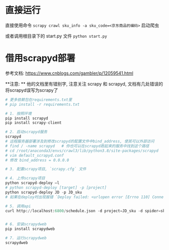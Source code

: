 # 直接运行

直接使用命令 `scrapy crawl sku_info -a sku_code=<京东商品的编码>` 启动爬虫

或者调用根目录下的 start.py 文件 `python start.py`

# 借用scrapyd部署

参考文档: https://www.cnblogs.com/gambler/p/12059541.html

**注意: ** 他的文档里有错别字, 注意关注 scrapy 和 scrapyd, 文档有几处错误的将scrapyd误写为scrapy了

```python
# 更多依赖包在requirements.txt里
# pip install -r requirements.txt

# 1. 按照环境
pip install scrapyd
pip install scrapy-client

# 2. 启动scrapyd服务
scrapyd
# 远程服务器部署涉及到修改scrapyd的配置文件中bind_address, 使其可以外部访问
# find / -name scrapyd   # 你也可以在scrapyd跑起来的服务中找到这个路径
# cd /root/anaconda3/envs/crawl3/lib/python3.8/site-packages/scrapyd
# vim default_scrapyd.conf
# 修改 bind_address = 0.0.0.0

# 3. 配置scrapy项目, `scrapy.cfg` 文件

# 4. 上传scrapy项目
python scrapyd-deploy –l
# python scrapyd-deploy [target] -p [project]
python scrapyd-deploy JD -p JD_sku
# 如果在deploy时出现报错 `Deploy failed: <urlopen error [Errno 110] Connection timed out>`, 请查看服务器防火墙. ps: 阿里云服务器的安全组

# 5. 调用api
curl http://localhost:6800/schedule.json -d project=JD_sku -d spider=sku_info -d sku_code=30278478342


# 6. 安装scrapydweb
pip install scrapydweb

# 7. 运行scrapydweb
scrapydweb

```
